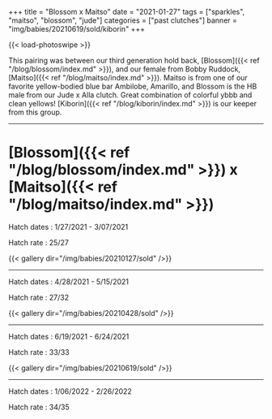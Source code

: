 +++
title = "Blossom x Maitso"
date = "2021-01-27"
tags = ["sparkles", "maitso", "blossom", "jude"]
categories = ["past clutches"]
banner = "img/babies/20210619/sold/kiborin"
+++

{{< load-photoswipe >}}

This pairing was between our third generation hold back, [Blossom]({{< ref "/blog/blossom/index.md" >}}), and our female from Bobby Ruddock, [Maitso]({{< ref "/blog/maitso/index.md" >}}). Maitso is from one of our favorite yellow-bodied blue bar Ambilobe, Amarillo, and Blossom is the HB male from our Jude x Alla clutch. Great combination of colorful ybbb and clean yellows! [Kiborin]({{< ref "/blog/kiborin/index.md" >}}) is our keeper from this group.

---

# [Blossom]({{< ref "/blog/blossom/index.md" >}}) x [Maitso]({{< ref "/blog/maitso/index.md" >}})

Hatch dates
: 1/27/2021 - 3/07/2021

Hatch rate
: 25/27

{{< gallery dir="/img/babies/20210127/sold" />}}

---

Hatch dates
: 4/28/2021 - 5/15/2021

Hatch rate
: 27/32

{{< gallery dir="/img/babies/20210428/sold" />}}

---

Hatch dates
: 6/19/2021 - 6/24/2021

Hatch rate
: 33/33

{{< gallery dir="/img/babies/20210619/sold" />}}

---

Hatch dates
: 1/06/2022 - 2/26/2022

Hatch rate
: 34/35

